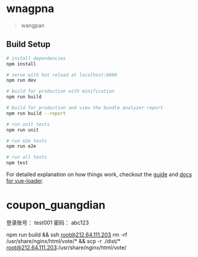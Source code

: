 # wnagpna

> wangpan

## Build Setup

``` bash
# install dependencies
npm install

# serve with hot reload at localhost:8080
npm run dev

# build for production with minification
npm run build

# build for production and view the bundle analyzer report
npm run build --report

# run unit tests
npm run unit

# run e2e tests
npm run e2e

# run all tests
npm test
```

For detailed explanation on how things work, checkout the [guide](http://vuejs-templates.github.io/webpack/) and [docs for vue-loader](http://vuejs.github.io/vue-loader).
# coupon_guangdian

登录账号：
test001
密码：
abc123

npm run build && ssh root@212.64.111.203 rm -rf /usr/share/nginx/html/vote/* && scp -r ./dist/* root@212.64.111.203:/usr/share/nginx/html/vote/
